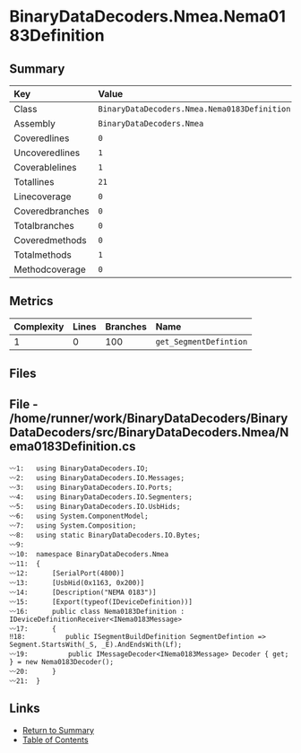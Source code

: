 ﻿# BinaryDataDecoders.Nmea.Nema0183Definition

## Summary

| Key             | Value                                        |
| :-------------- | :------------------------------------------- |
| Class           | `BinaryDataDecoders.Nmea.Nema0183Definition` |
| Assembly        | `BinaryDataDecoders.Nmea`                    |
| Coveredlines    | `0`                                          |
| Uncoveredlines  | `1`                                          |
| Coverablelines  | `1`                                          |
| Totallines      | `21`                                         |
| Linecoverage    | `0`                                          |
| Coveredbranches | `0`                                          |
| Totalbranches   | `0`                                          |
| Coveredmethods  | `0`                                          |
| Totalmethods    | `1`                                          |
| Methodcoverage  | `0`                                          |

## Metrics

| Complexity | Lines | Branches | Name                   |
| :--------- | :---- | :------- | :--------------------- |
| 1          | 0     | 100      | `get_SegmentDefintion` |

## Files

## File - /home/runner/work/BinaryDataDecoders/BinaryDataDecoders/src/BinaryDataDecoders.Nmea/Nema0183Definition.cs

```CSharp
〰1:   using BinaryDataDecoders.IO;
〰2:   using BinaryDataDecoders.IO.Messages;
〰3:   using BinaryDataDecoders.IO.Ports;
〰4:   using BinaryDataDecoders.IO.Segmenters;
〰5:   using BinaryDataDecoders.IO.UsbHids;
〰6:   using System.ComponentModel;
〰7:   using System.Composition;
〰8:   using static BinaryDataDecoders.IO.Bytes;
〰9:   
〰10:  namespace BinaryDataDecoders.Nmea
〰11:  {
〰12:      [SerialPort(4800)]
〰13:      [UsbHid(0x1163, 0x200)]
〰14:      [Description("NEMA 0183")]
〰15:      [Export(typeof(IDeviceDefinition))]
〰16:      public class Nema0183Definition : IDeviceDefinitionReceiver<INema0183Message>
〰17:      {
‼18:          public ISegmentBuildDefinition SegmentDefintion => Segment.StartsWith(_S, _E).AndEndsWith(Lf);
〰19:          public IMessageDecoder<INema0183Message> Decoder { get; } = new Nema0183Decoder();
〰20:      }
〰21:  }
```

## Links

* [Return to Summary](Summary.md)
* [Table of Contents](../TOC.md)

